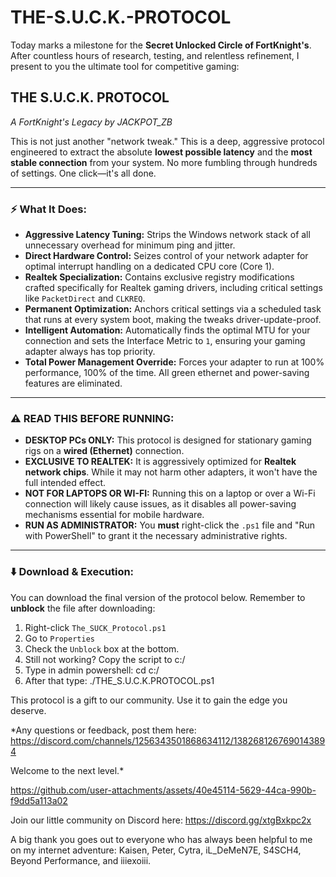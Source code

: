 # THE-S.U.C.K.-PROTOCOL
Today marks a milestone for the **Secret Unlocked Circle of FortKnight's**. After countless hours of research, testing, and relentless refinement, I present to you the ultimate tool for competitive gaming:

## **THE S.U.C.K. PROTOCOL**
*A FortKnight's Legacy by JACKPOT_ZB*

This is not just another "network tweak." This is a deep, aggressive protocol engineered to extract the absolute **lowest possible latency** and the **most stable connection** from your system. No more fumbling through hundreds of settings. One click—it's all done.

---

### :zap: **What It Does:**

*   **Aggressive Latency Tuning:** Strips the Windows network stack of all unnecessary overhead for minimum ping and jitter.
*   **Direct Hardware Control:** Seizes control of your network adapter for optimal interrupt handling on a dedicated CPU core (Core 1).
*   **Realtek Specialization:** Contains exclusive registry modifications crafted specifically for Realtek gaming drivers, including critical settings like `PacketDirect` and `CLKREQ`.
*   **Permanent Optimization:** Anchors critical settings via a scheduled task that runs at every system boot, making the tweaks driver-update-proof.
*   **Intelligent Automation:** Automatically finds the optimal MTU for your connection and sets the Interface Metric to `1`, ensuring your gaming adapter always has top priority.
*   **Total Power Management Override:** Forces your adapter to run at 100% performance, 100% of the time. All green ethernet and power-saving features are eliminated.

---

### :warning: **READ THIS BEFORE RUNNING:**

*   **DESKTOP PCs ONLY:** This protocol is designed for stationary gaming rigs on a **wired (Ethernet)** connection.
*   **EXCLUSIVE TO REALTEK:** It is aggressively optimized for **Realtek network chips**. While it may not harm other adapters, it won't have the full intended effect.
*   **NOT FOR LAPTOPS OR WI-FI:** Running this on a laptop or over a Wi-Fi connection will likely cause issues, as it disables all power-saving mechanisms essential for mobile hardware.
*   **RUN AS ADMINISTRATOR:** You **must** right-click the `.ps1` file and "Run with PowerShell" to grant it the necessary administrative rights.

---

### :arrow_down: **Download & Execution:**

You can download the final version of the protocol below.
Remember to **unblock** the file after downloading:
1.  Right-click `The_SUCK_Protocol.ps1`
2.  Go to `Properties`
3.  Check the `Unblock` box at the bottom.
4.  Still not working? Copy the script to c:/
2.  Type in admin powershell: cd c:/
3.  After that type: ./THE_S.U.C.K.PROTOCOL.ps1

This protocol is a gift to our community. Use it to gain the edge you deserve.

*Any questions or feedback, post them here: https://discord.com/channels/1256343501868634112/1382681267690143894 

Welcome to the next level.*

https://github.com/user-attachments/assets/40e45114-5629-44ca-990b-f9dd5a113a02

Join our little community on Discord here: https://discord.gg/xtgBxkpc2x

A big thank you goes out to everyone who has always been helpful to me on my internet adventure: Kaisen, Peter, Cytra, iL_DeMeN7E, S4SCH4, Beyond Performance, and iiiexoiii.
